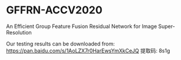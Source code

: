 # GFFRN-ACCV2020
An Efficient Group Feature Fusion Residual Network for Image Super-Resolution

Our testing results can be downloaded from: https://pan.baidu.com/s/1AoLZX7r0HarEwsYmXkCeJQ 提取码: 8s1g
